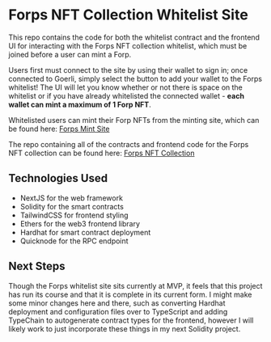 # Forps NFT Collection Whitelist Site

This repo contains the code for both the whitelist contract and the frontend UI for interacting with the Forps NFT collection whitelist, which must be joined before a user can mint a Forp.

Users first must connect to the site by using their wallet to sign in; once connected to Goerli, simply select the button to add your wallet to the Forps whitelist! The UI will let you know whether or not there is space on the whitelist or if you have already whitelisted the connected wallet - **each wallet can mint a maximum of 1 Forp NFT**.

Whitelisted users can mint their Forp NFTs from the minting site, which can be found here: [Forps Mint Site](https://forp-collection.vercel.app/)

The repo containing all of the contracts and frontend code for the Forps NFT collection can be found here: [Forps NFT Collection](https://github.com/fordpic/forp-collection)

## Technologies Used

- NextJS for the web framework
- Solidity for the smart contracts
- TailwindCSS for frontend styling
- Ethers for the web3 frontend library
- Hardhat for smart contract deployment
- Quicknode for the RPC endpoint

## Next Steps

Though the Forps whitelist site sits currently at MVP, it feels that this project has run its course and that it is complete in its current form. I might make some minor changes here and there, such as converting Hardhat deployment and configuration files over to TypeScript and adding TypeChain to autogenerate contract types for the frontend, however I will likely work to just incorporate these things in my next Solidity project.
